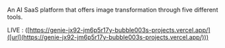 An AI SaaS platform that offers image transformation through five different tools.

LIVE : ([https://genie-jx92-jm6p5r17y-bubble003s-projects.vercel.app/]([url](https://genie-jx92-jm6p5r17y-bubble003s-projects.vercel.app/)))
